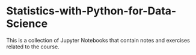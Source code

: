 # Statistics-with-Python-for-Data-Science
This is a collection of Jupyter Notebooks that contain notes and exercises related to the course. 
